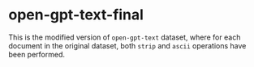 # open-gpt-text-final

This is the modified version of `open-gpt-text` dataset, where for each document in the original dataset, both `strip` and `ascii` operations have been performed.
